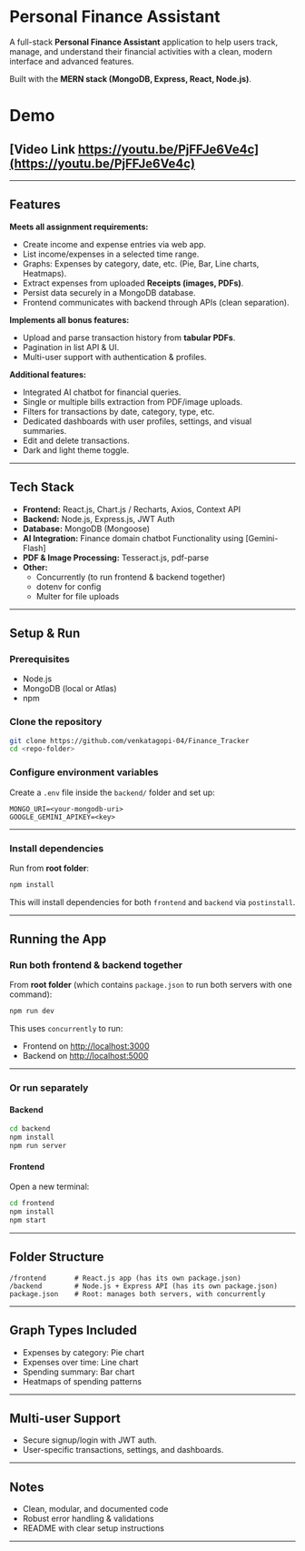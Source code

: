 # Personal Finance Assistant

A full-stack **Personal Finance Assistant** application to help users track, manage, and understand their financial activities with a clean, modern interface and advanced features.

Built with the **MERN stack (MongoDB, Express, React, Node.js)**.

# Demo

## [Video Link https://youtu.be/PjFFJe6Ve4c](https://youtu.be/PjFFJe6Ve4c)

---

## Features

**Meets all assignment requirements:**

- Create income and expense entries via web app.
- List income/expenses in a selected time range.
- Graphs: Expenses by category, date, etc. (Pie, Bar, Line charts, Heatmaps).
- Extract expenses from uploaded **Receipts (images, PDFs)**.
- Persist data securely in a MongoDB database.
- Frontend communicates with backend through APIs (clean separation).

**Implements all bonus features:**

- Upload and parse transaction history from **tabular PDFs**.
- Pagination in list API & UI.
- Multi-user support with authentication & profiles.

**Additional features:**

- Integrated AI chatbot for financial queries.
- Single or multiple bills extraction from PDF/image uploads.
- Filters for transactions by date, category, type, etc.
- Dedicated dashboards with user profiles, settings, and visual summaries.
- Edit and delete transactions.
- Dark and light theme toggle.

---

## Tech Stack

- **Frontend:** React.js, Chart.js / Recharts, Axios, Context API
- **Backend:** Node.js, Express.js, JWT Auth
- **Database:** MongoDB (Mongoose)
- **AI Integration:** Finance domain chatbot Functionality using [Gemini-Flash]
- **PDF & Image Processing:** Tesseract.js, pdf-parse
- **Other:**
  - Concurrently (to run frontend & backend together)
  - dotenv for config
  - Multer for file uploads

---

## Setup & Run

### Prerequisites

- Node.js
- MongoDB (local or Atlas)
- npm

### Clone the repository

```bash
git clone https://github.com/venkatagopi-04/Finance_Tracker
cd <repo-folder>
```


### Configure environment variables

Create a `.env` file inside the `backend/` folder and set up:

```
MONGO_URI=<your-mongodb-uri>
GOOGLE_GEMINI_APIKEY=<key>
```

---

### Install dependencies

Run from **root folder**:

```bash
npm install
```

This will install dependencies for both `frontend` and `backend` via `postinstall`.
 

---

## Running the App

### Run both frontend & backend together

From **root folder** (which contains `package.json` to run both servers with one command):

```bash
npm run dev
```

This uses `concurrently` to run:

- Frontend on [http://localhost:3000](http://localhost:3000)
- Backend on [http://localhost:5000](http://localhost:5000)

---

### Or run separately

#### Backend

```bash
cd backend
npm install
npm run server
```

#### Frontend

Open a new terminal:

```bash
cd frontend
npm install
npm start
```

---

## Folder Structure

```
/frontend       # React.js app (has its own package.json)
/backend        # Node.js + Express API (has its own package.json)
package.json    # Root: manages both servers, with concurrently
```

---

## Graph Types Included

- Expenses by category: Pie chart
- Expenses over time: Line chart
- Spending summary: Bar chart
- Heatmaps of spending patterns

---

## Multi-user Support

- Secure signup/login with JWT auth.
- User-specific transactions, settings, and dashboards.

---

## Notes

- Clean, modular, and documented code
- Robust error handling & validations
- README with clear setup instructions

---

